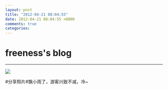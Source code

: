 ```yaml
---
layout: post
title: "2012-04-21 08:04:55"
date: 2012-04-21 08:04:55 +0800
comments: true
categories: 
---
```


# freeness's blog

----------

![](http://okqmqrbgo.bkt.clouddn.com/201204210804551.jpg)

>
\#分享照片\#飘小雨了，游客兴致不减，冷~